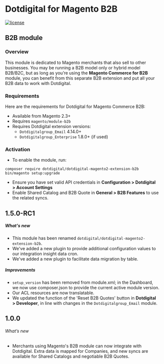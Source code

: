 # Dotdigital for Magento B2B
[![license](https://img.shields.io/github/license/mashape/apistatus.svg)](LICENSE.md)
## B2B module
  
### Overview
This module is dedicated to Magento merchants that also sell to other businesses. You may be running a B2B model only or hybrid model B2B/B2C, but as long as you’re using the **Magento Commerce for B2B** module, you can benefit from this separate B2B extension and put all your B2B data to work with Dotdigital.
  
### Requirements
Here are the requirements for Dotdigital for Magento Commerce B2B:
- Available from Magento 2.3+
- Requires `magento/module-b2b`
- Requires Dotdigital extension versions:
  - `Dotdigitalgroup_Email` 4.14.0+
  - `Dotdigitalgroup_Enterprise` 1.8.0+ (if used)
  
### Activation
- To enable the module, run:
```
composer require dotdigital/dotdigital-magento2-extension-b2b
bin/magento setup:upgrade
```
- Ensure you have set valid API credentials in **Configuration > Dotdigital > Account Settings**
- Enable Shared Catalog and B2B Quote in **General > B2B Features** to use the related syncs.

## 1.5.0-RC1

##### What's new
- This module has been renamed `dotdigital/dotdigital-magento2-extension-b2b`.
- We've added a new plugin to provide additional configuration values to our integration insight data cron.
- We've added a new plugin to facilitate data migration by table.

##### Improvements
- `setup_version` has been removed from module.xml; in the Dashboard, we now use composer.json to provide the current active module version.
- Our ACL resources are now translatable.
- We updated the function of the 'Reset B2B Quotes' button in **Dotdigital > Developer**, in line with changes in the `Dotdigitalgroup_Email` module. 

## 1.0.0
  
###### What’s new
- Merchants using Magento's B2B module can now integrate with Dotdigital. Extra data is mapped for Companies, and new syncs are available for Shared Catalogs and negotiable B2B Quotes.
